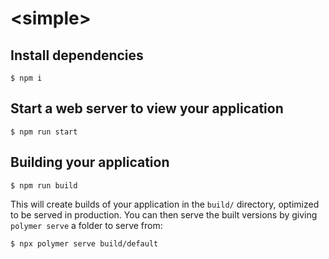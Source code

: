 # \<simple\>

## Install dependencies

```
$ npm i
```

## Start a web server to view your application

```
$ npm run start
```

## Building your application

```
$ npm run build
```

This will create builds of your application in the `build/` directory, optimized to be served in production. You can then serve the built versions by giving `polymer serve` a folder to serve from:

```
$ npx polymer serve build/default
```
